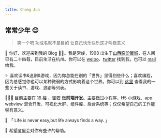 ```yaml
---
title: Chang Jun
---
```


## 常常少年 😊


> 笑一个吧 功成名就不是目的 让自己快乐快乐这才叫做意义

🚀 你好，欢迎来到我的 Blog 👏🏻。我是常峻，1998 出生于[山西临汾翼城](https://baike.baidu.com/item/%E7%BF%BC%E5%9F%8E%E5%8E%BF/3190475)，在人间已有二十四载，目前生活在杭州。你可以在 [weibo](https://weibo.com/u/5484931522)、[twitter](https://twitter.com/52chinaweb) 找到我，也可以 [mail](mailto:52chinaweb@gmail.com) 给我。

✨ 喜欢读书&追剧&游戏，因为你总能在别的「世界」里得到些什么；喜欢编程，因为总感觉你也可以某种微弱的方式影响着这个世界。你可以到 [这里](https://cj-listify.netlify.app/) 查看我的一些关于读书、游戏、追剧等列表。

👨🏻‍💻 目前主要在 [~~19 楼~~](https://www.19lou.com/) 、[~~御安~~](http://www.yuan-info.com/#/index) 做**前端开发**。主要做过小程序、H5 小游戏、app webview 混合开发、可视化大屏、组件库、后台系统等；仅仅希望自己的工作能够有意义。

🌈 「 Life is never easy,but life always finds a way. 」

🌟 希望这里会对你有些许的帮助。

